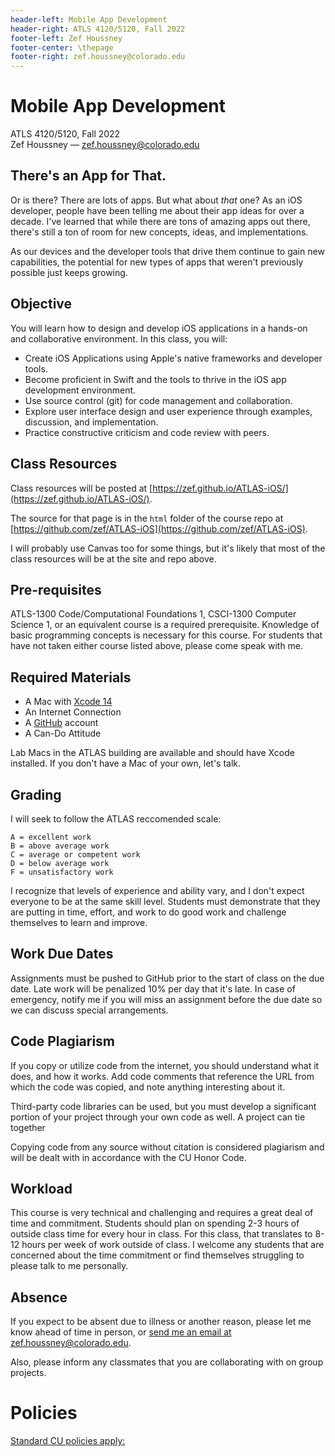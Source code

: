 ```yaml
---
header-left: Mobile App Development
header-right: ATLS 4120/5120, Fall 2022
footer-left: Zef Houssney
footer-center: \thepage
footer-right: zef.houssney@colorado.edu
---
```


# Mobile App Development

ATLS 4120/5120, Fall 2022
<br />
Zef Houssney — [zef.houssney@colorado.edu](mailto:zef.houssney@colorado.edu)

## There's an App for That.

Or is there? There are lots of apps. But what about _that_ one? As an iOS
developer, people have been telling me about their app ideas for over a decade.
I've learned that while there are tons of amazing apps out there, there's still
a ton of room for new concepts, ideas, and implementations.

As our devices and the developer tools that drive them continue to gain new
capabilities, the potential for new types of apps that weren't previously
possible just keeps growing.

## Objective

You will learn how to design and develop iOS applications in a hands-on and
collaborative environment. In this class, you will:

- Create iOS Applications using Apple's native frameworks and developer tools.
- Become proficient in Swift and the tools to thrive in the iOS app development environment.
- Use source control (git) for code management and collaboration.
- Explore user interface design and user experience through examples, discussion, and implementation.
- Practice constructive criticism and code review with peers.

## Class Resources

Class resources will be posted at [https://zef.github.io/ATLAS-iOS/](https://zef.github.io/ATLAS-iOS/).

The source for that page is in the `html` folder of the course repo at [https://github.com/zef/ATLAS-iOS](https://github.com/zef/ATLAS-iOS).

I will probably use Canvas too for some things, but it's likely that most of the
class resources will be at the site and repo above.

## Pre-requisites

ATLS-1300 Code/Computational Foundations 1, CSCI-1300 Computer Science 1, or an
equivalent course is a required prerequisite.  Knowledge of basic programming
concepts is necessary for this course. For students that have not taken either
course listed above, please come speak with me.

## Required Materials

- A Mac with [Xcode 14](https://developer.apple.com/xcode/)
- An Internet Connection
- A [GitHub](https://github.com) account
- A Can-Do Attitude

Lab Macs in the ATLAS building are available and should have Xcode installed.
If you don't have a Mac of your own, let's talk.

## Grading

I will seek to follow the ATLAS reccomended scale:
```
A = excellent work
B = above average work
C = average or competent work
D = below average work
F = unsatisfactory work
```
I recognize that levels of experience and ability vary, and I don't expect
everyone to be at the same skill level. Students must demonstrate that they are
putting in time, effort, and work to do good work and challenge themselves to
learn and improve.

## Work Due Dates

Assignments must be pushed to GitHub prior to the start of class on the due
date. Late work will be penalized 10% per day that it's late. In case of
emergency, notify me if you will miss an assignment before the due date so we
can discuss special arrangements.


## Code Plagiarism

If you copy or utilize code from the internet, you should understand what it
does, and how it works. Add code comments that reference the URL from which the
code was copied, and note anything interesting about it.

Third-party code libraries can be used, but you must develop a significant
portion of your project through your own code as well. A project can tie
together

Copying code from any source without citation is considered plagiarism and will
be dealt with in accordance with the CU Honor Code.


## Workload

This course is very technical and challenging and requires a great deal of time
and commitment. Students should plan on spending 2-3 hours of outside class time
for every hour in class. For this class, that translates to 8-12 hours per week
of work outside of class. I welcome any students that are concerned about the
time commitment or find themselves struggling to please talk to me personally.


## Absence

If you expect to be absent due to illness or another reason, please let me know ahead of time in person, or
[send me an email at zef.houssney@colorado.edu](mailto:zef.houssney@colorado.edu?subject=Absence%20Notification).

Also, please inform any classmates that you are collaborating with on group
projects.

# Policies
[Standard CU policies apply:](https://www.colorado.edu/academicaffairs/policies-customs-guidelines/required-syllabus-statements)

<!--
A script combines this content with the required statements from:
https://www.colorado.edu/academicaffairs/policies-customs-guidelines/required-syllabus-statements
-->

